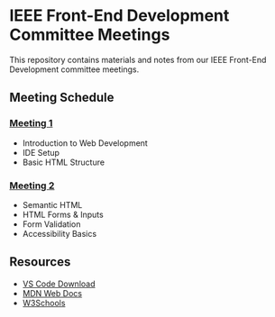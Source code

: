 # IEEE Front-End Development Committee Meetings

This repository contains materials and notes from our IEEE Front-End Development committee meetings.

## Meeting Schedule

### [Meeting 1](./Meetings/Meeting1.md)

- Introduction to Web Development
- IDE Setup
- Basic HTML Structure

### [Meeting 2](./Meetings/Meeting2.md)

- Semantic HTML
- HTML Forms & Inputs
- Form Validation
- Accessibility Basics

<!-- Future meetings will be added here -->

## Resources

- [VS Code Download](https://code.visualstudio.com/)
- [MDN Web Docs](https://developer.mozilla.org/)
- [W3Schools](https://www.w3schools.com/)

